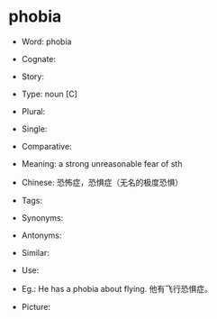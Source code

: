 # phobia

- Word: phobia
- Cognate: 
- Story: 

- Type: noun [C]
- Plural: 
- Single: 
- Comparative: 
- Meaning: a strong unreasonable fear of sth
- Chinese: 恐怖症，恐惧症（无名的极度恐惧）
- Tags: 
- Synonyms: 
- Antonyms: 
- Similar: 
- Use: 
- Eg.: He has a phobia about flying. 他有飞行恐惧症。
- Picture: 


